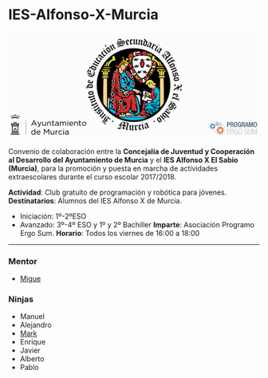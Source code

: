 # IES-Alfonso-X-Murcia

![](IESAX.png)

Convenio de colaboración entre la **Concejalía de Juventud y Cooperación al Desarrollo del Ayuntamiento de Murcia** y el **IES Alfonso X El Sabio (Murcia)**, para la promoción y puesta en marcha de actividades extraescolares durante el curso escolar 2017/2018. 

**Actividad**: Club gratuito de programación y robótica para jóvenes.
**Destinatarios**: Alumnos del IES Alfonso X de Murcia.
  - Iniciación: 1º-2ºESO
  - Avanzado: 3º-4º ESO y 1º y 2º Bachiller
**Imparte**: Asociación Programo Ergo Sum.
**Horario**: Todos los viernes de 16:00 a 18:00


***



### Mentor

- [Migue](https://github.com/migueabellan)



### Ninjas

- Manuel
- Alejandro
- [Mark](https://github.com/LEGOMAN7)
- Enrique
- Javier
- Alberto
- Pablo
